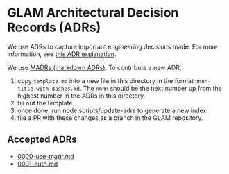 # GLAM Architectural Decision Records (ADRs)

We use ADRs to capture important engineering decisions made. For more
information, see [this ADR explanation](https://adr.github.io/).

We use [MADRs (markdown ADRs)](https://adr.github.io/madr/). To contribute a new
ADR,

1. copy `template.md` into a new file in this directory in the format
   `nnnn-title-with-dashes.md`. The `nnnn` should be the next number up from the
   highest number in the ADRs in this directory.
2. fill out the template.
3. once done, run node scripts/update-adrs to generate a new index.
4. file a PR with these changes as a branch in the GLAM repository.

## Accepted ADRs

- [0000-use-madr.md](/docs/adr/0000-use-madr.md)
- [0001-auth.md](/docs/adr/0001-auth.md)
